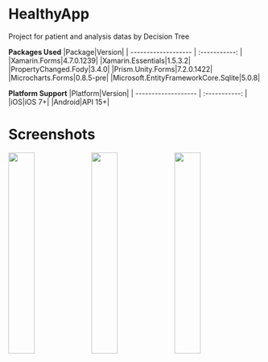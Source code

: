 # HealthyApp
Project for patient and analysis datas by Decision Tree

**Packages Used**
|Package|Version|
| ------------------- | :-----------: |
|Xamarin.Forms|4.7.0.1239|
|Xamarin.Essentials|1.5.3.2|
|PropertyChanged.Fody|3.4.0|
|Prism.Unity.Forms|7.2.0.1422|
|Microcharts.Forms|0.8.5-pre|
|Microsoft.EntityFrameworkCore.Sqlite|5.0.8|

**Platform Support**
|Platform|Version|
| ------------------- | :-----------: |
|iOS|iOS 7+|
|Android|API 15+|

# Screenshots

<img align = "center" src="screenshots/Light-Splash.jpg" width=32%> <img align = "center" src="screenshots/Light-Reminder.jpg" width=32%> <img align = "center" src="screenshots/Light-Test.jpg" width=32%>
